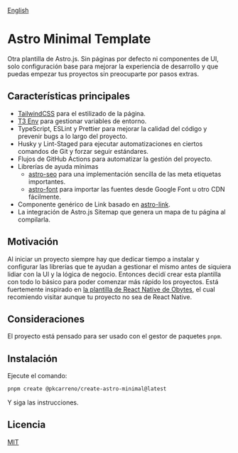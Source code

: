 [English](./README.md)

# Astro Minimal Template

Otra plantilla de Astro.js. Sin páginas por defecto ni componentes de UI, solo configuración base para mejorar la experiencia de desarrollo y que puedas empezar tus proyectos sin preocuparte por pasos extras.

## Características principales

- [TailwindCSS](https://tailwindcss.com/) para el estilizado de la página.
- [T3 Env](https://env.t3.gg/) para gestionar variables de entorno.
- TypeScript, ESLint y Prettier para mejorar la calidad del código y prevenir bugs a lo largo del proyecto.
- Husky y Lint-Staged para ejecutar automatizaciones en ciertos comandos de Git y forzar seguir estándares.
- Flujos de GitHub Actions para automatizar la gestión del proyecto.
- Librerías de ayuda mínimas
  - [astro-seo](https://github.com/jonasmerlin/astro-seo) para una implementación sencilla de las meta etiquetas importantes.
  - [astro-font](https://github.com/rishi-raj-jain/astro-font/) para importar las fuentes desde Google Font u otro CDN fácilmente.
- Componente genérico de Link basado en [astro-link](https://github.com/JulianCataldo/web-garden/tree/develop/components/Link).
- La integración de Astro.js Sitemap que genera un mapa de tu página al compilarla.

## Motivación

Al iniciar un proyecto siempre hay que dedicar tiempo a instalar y configurar las librerías que te ayudan a gestionar el mismo antes de siquiera lidiar con la UI y la lógica de negocio. Entonces decidí crear esta plantilla con todo lo básico para poder comenzar más rápido los proyectos. Está fuertemente inspirado en [la plantilla de React Native de Obytes](https://github.com/obytes/react-native-template-obytes/tree/master), el cual recomiendo visitar aunque tu proyecto no sea de React Native.

## Consideraciones

El proyecto está pensado para ser usado con el gestor de paquetes `pnpm`.

## Instalación

Ejecute el comando:

```bash
pnpm create @pkcarreno/create-astro-minimal@latest
```

Y siga las instrucciones.

## Licencia

[MIT](./LICENSE)
